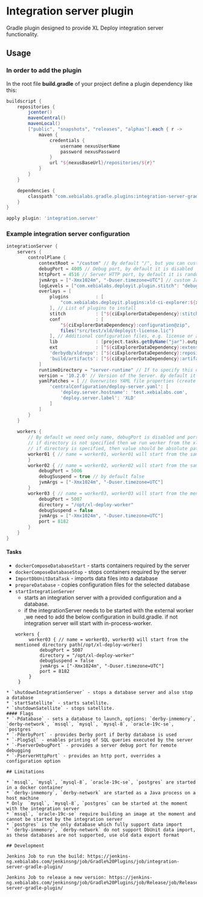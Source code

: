 # Integration server plugin

Gradle plugin designed to provide XL Deploy integration server functionality.

## Usage

### In order to add the plugin

In the root file **build.gradle** of your project define a plugin dependency like this:

```groovy
buildscript {
    repositories {
        jcenter()
        mavenCentral()
        mavenLocal()
        ["public", "snapshots", "releases", "alphas"].each { r ->
            maven {
                credentials {
                    username nexusUserName
                    password nexusPassword
                }
                url "${nexusBaseUrl}/repositories/${r}"
            }
        }
    }

    dependencies {
        classpath "com.xebialabs.gradle.plugins:integration-server-gradle-plugin:10.3.0-806.1518"
    }
}

apply plugin: 'integration.server'
```

### Example integration server configuration

```groovy
integrationServer {
    servers {
        controlPlane {
            contextRoot = "/custom" // By default "/", but you can customize it
            debugPort = 4005 // Debug port, by default it is disabled
            httpPort = 4516 // Server HTTP port, by default it is random port
            jvmArgs = ["-Xmx1024m", "-Duser.timezone=UTC"] // custom Java process arguments
            logLevels = ["com.xebialabs.deployit.plugin.stitch": "debug"] // Log level overwrites
            overlays = [
                plugins          : [
                    "com.xebialabs.deployit.plugins:xld-ci-explorer:${xldCiExplorerVersion}@xldp", 
                ], // List of plugins to install 
                stitch           : ["${ciExplorerDataDependency}:stitch@zip"], // Creates a folder "stitch" with copied content of zip archive 
                conf             : [
                    "${ciExplorerDataDependency}:configuration@zip",
                    files("src/test/xld/deployit-license.lic")
                ], // Additional configuration files, e.g. license or archived configuration files
                lib              : [project.tasks.getByName("jar").outputs.files], // List of libraries to install in lib directory
                ext              : ["${ciExplorerDataDependency}:extensions@zip"], // List of extensions to install
                'derbydb/xldrepo': ["${ciExplorerDataDependency}:repository@zip"], // Derby data files, if Derby is used
                'build/artifacts': ["${ciExplorerDataDependency}:artifacts@zip"], // List of artifacts to import
            ]
            runtimeDirectory = "server-runtime" // If to specify this directory, Deploy will be started from this folder and will not download it from external provider (Nexus)
            version = '10.2.0' // Version of the Server. By default it takes it from project property `xlDeployVersion`.
            yamlPatches = [ // Overwrites YAML file properties (create the file if it didn't exist yet)
                'centralConfiguration/deploy-server.yaml': [
                    'deploy.server.hostname': 'test.xebialabs.com',
                    'deploy.server.label': 'XLD'
                ]
            ]     
        }       
    }   
    
    workers {
        // By default we need only name, debugPort is disabled and port will be auto-generated from free ports
        // if directory is not specified then we run worker from the xl-deploy-server as local worker.
        // if directory is specified, then value should be absolute path
        worker01 { // name = worker01, worker01 will start from the same server directory as local worker(xl-deploy-10.2.0-server)
        }
        worker02 { // name = worker02, worker02 will start from the same server directory as local worker (xl-deploy-10.2.0-server)
            debugPort = 5006
            debugSuspend = true // by default false
            jvmArgs = ["-Xmx1024m", "-Duser.timezone=UTC"]
        }
        worker03 { // name = worker03, worker03 will start from the mentioned directory path(/opt/xl-deploy-worker)
            debugPort = 5007
            directory = "/opt/xl-deploy-worker"
            debugSuspend = false
            jvmArgs = ["-Xmx1024m", "-Duser.timezone=UTC"]
            port = 8182
        }
    }
}
```

#### Tasks

* `dockerComposeDatabaseStart` - starts containers required by the server
* `dockerComposeDatabaseStop` - stops containers required by the server
* `ImportDbUnitDataTask` - imports data files into a database
* `prepareDatabase` - copies configuration files for the selected database
* `startIntegrationServer` 
  - starts an integration server with a provided configuration and a database.
  - if the integrationServer needs to be started with the external worker ,we need to add the below configuration in build.gradle. if not integration server will start with in-process-worker.
   ```grovvy
   workers {      
        worker03 { // name = worker03, worker03 will start from the mentioned directory path(/opt/xl-deploy-worker)
            debugPort = 5007
            directory = "/opt/xl-deploy-worker"
            debugSuspend = false
            jvmArgs = ["-Xmx1024m", "-Duser.timezone=UTC"]
            port = 8182
        }
    }
```
* `shutdownIntegrationServer` - stops a database server and also stop a database
* `startSatellite` - starts satellite.
* `shutdownSatellite` - stops satellite.
#### Flags
* `-Pdatabase` - sets a database to launch, options: `derby-inmemory`, `derby-network`, `mssql`, `mysql`, `mysql-8`, `oracle-19c-se`, `postgres`
* `-PderbyPort` - provides Derby port if Derby database is used
* `-PlogSql` - enables printing of SQL queries executed by the server
* `-PserverDebugPort` - provides a server debug port for remote debugging
* `-PserverHttpPort` - provides an http port, overrides a configuration option

## Limitations

* `mssql`, `mysql`, `mysql-8`, `oracle-19c-se`, `postgres` are started in a docker container
* `derby-inmemory`, `derby-network` are started as a Java process on a host machine
* Only  `mysql`, `mysql-8`, `postgres` can be started at the moment with the integration server
* `mssql`, `oracle-19c-se` require building an image at the moment and cannot be started by the integration server
* `postgres` is the only database which fully support data import
* `derby-inmemory`, `derby-network` do not support DbUnit data import, as these databases are not supported, use old data export format

## Development

Jenkins Job to run the build: https://jenkins-ng.xebialabs.com/jenkinsng/job/Gradle%20Plugins/job/integration-server-gradle-plugin/

Jenkins Job to release a new version: https://jenkins-ng.xebialabs.com/jenkinsng/job/Gradle%20Plugins/job/Release/job/Release%20integration-server-gradle-plugin/

